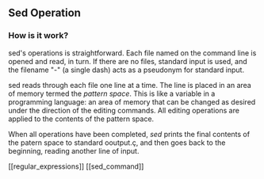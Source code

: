## Sed Operation

### How is it work?

sed's operations is straightforward. Each file named on the command line is opened and read, in turn. If there are no files, standard input is used, and the filename "-" (a single dash) acts as a pseudonym for standard input.

sed reads through each file one line at a time. The line is placed in an area of memory termed the *pattern space*. This is like a variable in a programming language: an area of memory that can be changed as desired under the direction of the editing commands. All editing operations are applied to the contents of the pattern space.

When all operations have been completed, *sed* prints the final contents of the patern space to standard ooutput.ç, and then goes back to the beginning, reading another line of input.

[[regular_expressions]]
[[sed_command]]
